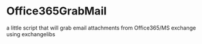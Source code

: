 # Office365GrabMail
a little script that will grab email attachments from Office365/MS exchange using  exchangelibs
